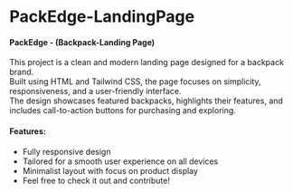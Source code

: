 # PackEdge-LandingPage
<h4>PackEdge - (Backpack-Landing Page)</h4>
This project is a clean and modern landing page designed for a backpack brand. <br> Built using HTML and Tailwind CSS, the page focuses on simplicity, responsiveness, and a user-friendly interface. <br> The design showcases featured backpacks, highlights their features, and includes call-to-action buttons for purchasing and exploring.

<h4>Features:</h4>
<ul>
<li>Fully responsive design</li>
<li>Tailored for a smooth user experience on all devices</li>
<li>Minimalist layout with focus on product display</li>
<li>Feel free to check it out and contribute!</li>
</ul>
